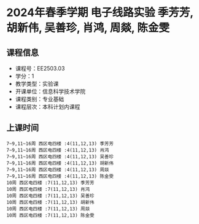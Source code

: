 # 2024年春季学期 电子线路实验 季芳芳, 胡新伟, 吴善珍, 肖鸿, 周燚, 陈金雯






## 课程信息

- 课程号：EE2503.03
- 学分：1
- 教学类型：实验课
- 开课单位：信息科学技术学院
- 课程类别：专业基础
- 课程层次：本科计划内课程

## 上课时间

```
7~9,11~16周 西区电四楼 :4(11,12,13) 季芳芳
7~9,11~16周 西区电四楼 :4(11,12,13) 肖鸿
7~9,11~16周 西区电四楼 :4(11,12,13) 吴善珍
7~9,11~16周 西区电四楼 :4(11,12,13) 胡新伟
7~9,11~16周 西区电四楼 :4(11,12,13) 周燚
7~9,11~16周 西区电四楼 :4(11,12,13) 陈金雯
10周 西区电四楼 :7(11,12,13) 季芳芳
10周 西区电四楼 :7(11,12,13) 肖鸿
10周 西区电四楼 :7(11,12,13) 吴善珍
10周 西区电四楼 :7(11,12,13) 胡新伟
10周 西区电四楼 :7(11,12,13) 周燚
10周 西区电四楼 :7(11,12,13) 陈金雯
```

